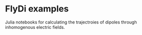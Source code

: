 # FlyDi examples

Julia notebooks for calculating the trajectroies of dipoles through inhomogenous electric fields.

